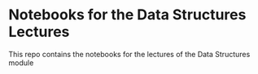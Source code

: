 # Notebooks for the Data Structures Lectures

This repo contains the notebooks for the lectures of the Data Structures module


